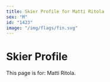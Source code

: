 ```yaml
---
title: Skier Profile for Matti Ritola
sex: "M"
id: "1423"
image: "/img/flags/fin.svg" 
---
```


# Skier Profile

This page is for: Matti Ritola.
    